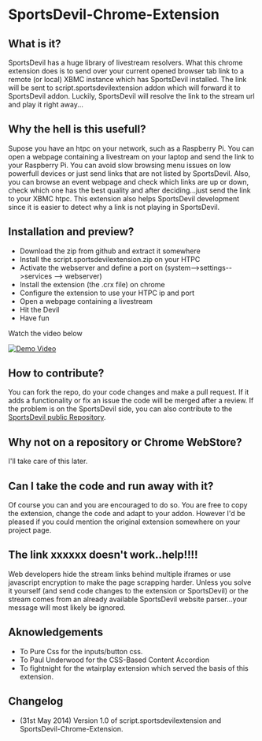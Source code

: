 SportsDevil-Chrome-Extension
============================

What is it?
----------
SportsDevil has a huge library of livestream resolvers. What this chrome extension does is to send over your current opened browser tab link to a remote (or local) XBMC instance which has SportsDevil installed. The link will be sent to script.sportsdevilextension addon which will forward it to SportsDevil addon. Luckily, SportsDevil will resolve the link to the stream url and play it right away...

Why the hell is this usefull?
----------
Supose you have an htpc on your network, such as a Raspberry Pi. You can open a webpage containing a livestream on your laptop and send the link to your Raspberry Pi. You can avoid slow browsing menu issues on low powerfull devices or just send links that are not listed by SportsDevil. Also, you can browse an event webpage and check which links are up or down, check which one has the best quality and after deciding...just send the link to your XBMC htpc. This extension also helps SportsDevil development since it is easier to detect why a link is not playing in SportsDevil. 

Installation and preview?
----------
* Download the zip from github and extract it somewhere
* Install the script.sportsdevilextension.zip on your HTPC
* Activate the webserver and define a port on (system-->settings-->services --> webserver)
* Install the extension (the .crx file) on chrome
* Configure the extension to use your HTPC ip and port
* Open a webpage containing a livestream
* Hit the Devil
* Have fun

Watch the video below

[![Demo Video](http://s28.postimg.org/oaflbpae5/extensai.jpg)](http://www.youtube.com/watch?v=1dTisVL67rg)

How to contribute?
----------
You can fork the repo, do your code changes and make a pull request. If it adds a functionality or fix an issue the code will be merged after a review. If the problem is on the SportsDevil side, you can also contribute to the [SportsDevil public Repository](https://github.com/al101/SportsDevil-Fixes).

Why not on a repository or Chrome WebStore?
----------
I'll take care of this later.

Can I take the code and run away with it?
----------
Of course you can and you are encouraged to do so. You are free to copy the extension, change the code and adapt to your addon. However I'd be pleased if you could mention the original extension somewhere on your project page.

The link xxxxxx doesn't work..help!!!!
----------
Web developers hide the stream links behind multiple iframes or use javascript encryption to make the page scrapping harder. Unless you solve it yourself (and send code changes to the extension or SportsDevil) or the stream comes from an already available SportsDevil website parser...your message will most likely be ignored. 

Aknowledgements
----------
* To Pure Css for the inputs/button css.
* To Paul Underwood for the CSS-Based Content Accordion
* To fightnight for the wtairplay extension which served the basis of this extension. 

Changelog
----------
* (31st May 2014) Version 1.0 of script.sportsdevilextension and SportsDevil-Chrome-Extension.





